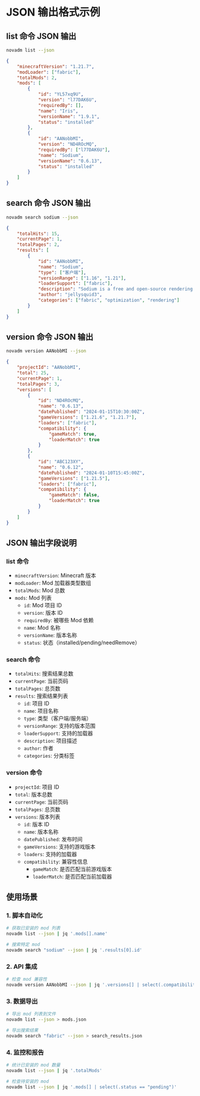 # JSON 输出格式示例

## list 命令 JSON 输出

```bash
novadm list --json
```

```json
{
    "minecraftVersion": "1.21.7",
    "modLoader": ["fabric"],
    "totalMods": 2,
    "mods": [
        {
            "id": "YL57xq9U",
            "version": "l77DAK6U",
            "requiredBy": [],
            "name": "Iris",
            "versionName": "1.9.1",
            "status": "installed"
        },
        {
            "id": "AANobbMI",
            "version": "ND4ROcMQ",
            "requiredBy": ["l77DAK6U"],
            "name": "Sodium",
            "versionName": "0.6.13",
            "status": "installed"
        }
    ]
}
```

## search 命令 JSON 输出

```bash
novadm search sodium --json
```

```json
{
    "totalHits": 15,
    "currentPage": 1,
    "totalPages": 2,
    "results": [
        {
            "id": "AANobbMI",
            "name": "Sodium",
            "type": ["客户端"],
            "versionRange": ["1.16", "1.21"],
            "loaderSupport": ["fabric"],
            "description": "Sodium is a free and open-source rendering engine replacement for the Minecraft client that greatly improves frame rates and reduces micro-stutter.",
            "author": "jellysquid3",
            "categories": ["fabric", "optimization", "rendering"]
        }
    ]
}
```

## version 命令 JSON 输出

```bash
novadm version AANobbMI --json
```

```json
{
    "projectId": "AANobbMI",
    "total": 25,
    "currentPage": 1,
    "totalPages": 3,
    "versions": [
        {
            "id": "ND4ROcMQ",
            "name": "0.6.13",
            "datePublished": "2024-01-15T10:30:00Z",
            "gameVersions": ["1.21.6", "1.21.7"],
            "loaders": ["fabric"],
            "compatibility": {
                "gameMatch": true,
                "loaderMatch": true
            }
        },
        {
            "id": "ABC123XY",
            "name": "0.6.12",
            "datePublished": "2024-01-10T15:45:00Z",
            "gameVersions": ["1.21.5"],
            "loaders": ["fabric"],
            "compatibility": {
                "gameMatch": false,
                "loaderMatch": true
            }
        }
    ]
}
```

## JSON 输出字段说明

### list 命令

-   `minecraftVersion`: Minecraft 版本
-   `modLoader`: Mod 加载器类型数组
-   `totalMods`: Mod 总数
-   `mods`: Mod 列表
    -   `id`: Mod 项目 ID
    -   `version`: 版本 ID
    -   `requiredBy`: 被哪些 Mod 依赖
    -   `name`: Mod 名称
    -   `versionName`: 版本名称
    -   `status`: 状态（installed/pending/needRemove）

### search 命令

-   `totalHits`: 搜索结果总数
-   `currentPage`: 当前页码
-   `totalPages`: 总页数
-   `results`: 搜索结果列表
    -   `id`: 项目 ID
    -   `name`: 项目名称
    -   `type`: 类型（客户端/服务端）
    -   `versionRange`: 支持的版本范围
    -   `loaderSupport`: 支持的加载器
    -   `description`: 项目描述
    -   `author`: 作者
    -   `categories`: 分类标签

### version 命令

-   `projectId`: 项目 ID
-   `total`: 版本总数
-   `currentPage`: 当前页码
-   `totalPages`: 总页数
-   `versions`: 版本列表
    -   `id`: 版本 ID
    -   `name`: 版本名称
    -   `datePublished`: 发布时间
    -   `gameVersions`: 支持的游戏版本
    -   `loaders`: 支持的加载器
    -   `compatibility`: 兼容性信息
        -   `gameMatch`: 是否匹配当前游戏版本
        -   `loaderMatch`: 是否匹配当前加载器

## 使用场景

### 1. 脚本自动化

```bash
# 获取已安装的 mod 列表
novadm list --json | jq '.mods[].name'

# 搜索特定 mod
novadm search "sodium" --json | jq '.results[0].id'
```

### 2. API 集成

```bash
# 检查 mod 兼容性
novadm version AANobbMI --json | jq '.versions[] | select(.compatibility.gameMatch and .compatibility.loaderMatch)'
```

### 3. 数据导出

```bash
# 导出 mod 列表到文件
novadm list --json > mods.json

# 导出搜索结果
novadm search "fabric" --json > search_results.json
```

### 4. 监控和报告

```bash
# 统计已安装的 mod 数量
novadm list --json | jq '.totalMods'

# 检查待安装的 mod
novadm list --json | jq '.mods[] | select(.status == "pending")'
```
